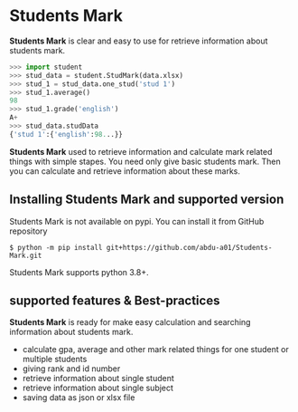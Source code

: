 # Students Mark 
**Students Mark** is clear and easy to use for retrieve information about students mark.

```python
>>> import student
>>> stud_data = student.StudMark(data.xlsx)
>>> stud_1 = stud_data.one_stud('stud 1')
>>> stud_1.average()
98
>>> stud_1.grade('english')
A+
>>> stud_data.studData
{'stud 1':{'english':98...}}
```
**Students Mark** used to retrieve information and calculate mark related things with simple stapes. You need only give basic students mark. Then you can calculate and retrieve information about these marks.

## Installing Students Mark and supported version
Students Mark is not available on pypi.
You can install it from GitHub repository 

```console
$ python -m pip install git+https://github.com/abdu-a01/Students-Mark.git
```
Students Mark supports python 3.8+.

## supported features & Best-practices

**Students Mark** is ready for make easy calculation and searching information about students mark.

- calculate gpa, average and other mark related things for one student or multiple students
- giving rank and id number
- retrieve information about single student 
- retrieve information about single subject
- saving data as json or xlsx file 


